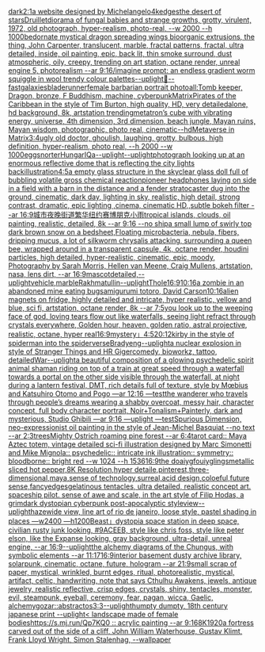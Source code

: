 [dark](https://www.ebank.nz/aiartgenerator?category=dark)[2:1](https://www.ebank.nz/aiartgenerator?category=2%3A1)[a website designed by Michelangelo](https://www.ebank.nz/aiartgenerator?category=a%2520website%2520designed%2520by%2520Michelangelo)[4k](https://www.ebank.nz/aiartgenerator?category=4k)[edges](https://www.ebank.nz/aiartgenerator?category=edges)[the desert of stars](https://www.ebank.nz/aiartgenerator?category=the%2520desert%2520of%2520stars)[Druillet](https://www.ebank.nz/aiartgenerator?category=Druillet)[diorama of fungal babies and strange growths, grotty, virulent, 1972, old photograph, hyper-realism, photo-real, --w 2000 --h 1000](https://www.ebank.nz/aiartgenerator?category=diorama%2520of%2520fungal%2520babies%2520and%2520strange%2520growths%2C%2520grotty%2C%2520virulent%2C%25201972%2C%2520old%2520photograph%2C%2520hyper-realism%2C%2520photo-real%2C%2520--w%25202000%2520--h%25201000)[bed](https://www.ebank.nz/aiartgenerator?category=bed)[ornate mystical dragon spreading wings bioorganic extrusions, the thing, John Carpenter, translucent, marble, fractal patterns, fractal, ultra detailed, inside, oil painting, epic, back lit, thin smoke surround, dust atmospheric, oily, creepy, trending on art station, octane render, unreal engine 5, photorealism --ar 9:16](https://www.ebank.nz/aiartgenerator?category=ornate%2520mystical%2520dragon%2520spreading%2520wings%2520bioorganic%2520extrusions%2C%2520the%2520thing%2C%2520John%2520Carpenter%2C%2520translucent%2C%2520marble%2C%2520fractal%2520patterns%2C%2520fractal%2C%2520ultra%2520detailed%2C%2520inside%2C%2520oil%2520painting%2C%2520epic%2C%2520back%2520lit%2C%2520thin%2520smoke%2520surround%2C%2520dust%2520atmospheric%2C%2520oily%2C%2520creepy%2C%2520trending%2520on%2520art%2520station%2C%2520octane%2520render%2C%2520unreal%2520engine%25205%2C%2520photorealism%2520--ar%25209%3A16)[/imagine prompt: an endless gradient worm squiggle in wool trendy colour palettes](https://www.ebank.nz/aiartgenerator?category=/imagine%2520prompt%3A%2520an%2520endless%2520gradient%2520worm%2520squiggle%2520in%2520wool%2520trendy%2520colour%2520palettes)[--uplight](https://www.ebank.nz/aiartgenerator?category=--uplight)[🙈](https://www.ebank.nz/aiartgenerator?category=%F0%9F%99%88)[--fast](https://www.ebank.nz/aiartgenerator?category=--fast)[galaxies](https://www.ebank.nz/aiartgenerator?category=galaxies)[bladerunner](https://www.ebank.nz/aiartgenerator?category=bladerunner)[female barbarian portrait photo](https://www.ebank.nz/aiartgenerator?category=female%2520barbarian%2520portrait%2520photo)[all:Tomb keeper, Dragon, bronze, F Buddhism, machine, cyberpunk](https://www.ebank.nz/aiartgenerator?category=all%3ATomb%2520keeper%2C%2520Dragon%2C%2520bronze%2C%2520F%2520Buddhism%2C%2520machine%2C%2520cyberpunk)[Matrix](https://www.ebank.nz/aiartgenerator?category=Matrix)[Pirates of the Caribbean in the style of Tim Burton, high quality, HD, very detailed](https://www.ebank.nz/aiartgenerator?category=Pirates%2520of%2520the%2520Caribbean%2520in%2520the%2520style%2520of%2520Tim%2520Burton%2C%2520high%2520quality%2C%2520HD%2C%2520very%2520detailed)[alone, hd background, 8k, artstation trending](https://www.ebank.nz/aiartgenerator?category=alone%2C%2520hd%2520background%2C%25208k%2C%2520artstation%2520trending)[metatron’s cube with vibrating energy, universe, 4th dimension, 3rd dimension, beach jungle, Mayan ruins, Mayan wisdom, photographic, photo real, cinematic](https://www.ebank.nz/aiartgenerator?category=metatron%E2%80%99s%2520cube%2520with%2520vibrating%2520energy%2C%2520universe%2C%25204th%2520dimension%2C%25203rd%2520dimension%2C%2520beach%2520jungle%2C%2520Mayan%2520ruins%2C%2520Mayan%2520wisdom%2C%2520photographic%2C%2520photo%2520real%2C%2520cinematic)[--hd](https://www.ebank.nz/aiartgenerator?category=--hd)[Metaverse in Matrix](https://www.ebank.nz/aiartgenerator?category=Metaverse%2520in%2520Matrix)[3:4](https://www.ebank.nz/aiartgenerator?category=3%3A4)[ugly old doctor, ghoulish, laughing, grotty, bulbous, high definition, hyper-realism, photo real, --h 2000 --w 1000](https://www.ebank.nz/aiartgenerator?category=ugly%2520old%2520doctor%2C%2520ghoulish%2C%2520laughing%2C%2520grotty%2C%2520bulbous%2C%2520high%2520definition%2C%2520hyper-realism%2C%2520photo%2520real%2C%2520--h%25202000%2520--w%25201000)[eggsnorter](https://www.ebank.nz/aiartgenerator?category=eggsnorter)[HungarIQa](https://www.ebank.nz/aiartgenerator?category=HungarIQa)[--uplight](https://www.ebank.nz/aiartgenerator?category=--uplight)[--uplight](https://www.ebank.nz/aiartgenerator?category=--uplight)[photograph looking up at an enormous reflective dome that is reflecting the city lights back](https://www.ebank.nz/aiartgenerator?category=photograph%2520looking%2520up%2520at%2520an%2520enormous%2520reflective%2520dome%2520that%2520is%2520reflecting%2520the%2520city%2520lights%2520back)[illustration](https://www.ebank.nz/aiartgenerator?category=illustration)[4:5](https://www.ebank.nz/aiartgenerator?category=4%3A5)[a empty glass structure in the sky](https://www.ebank.nz/aiartgenerator?category=a%2520empty%2520glass%2520structure%2520in%2520the%2520sky)[clear glass doll full of bubbling volatile gross chemical reaction](https://www.ebank.nz/aiartgenerator?category=clear%2520glass%2520doll%2520full%2520of%2520bubbling%2520volatile%2520gross%2520chemical%2520reaction)[pioneer headphones laying on side in a field with a barn in the distance and a fender stratocaster dug into the ground, cinematic, dark day, lighting in sky, realistic, high detail, strong contrast,  dramatic, epic lighting ,cinema, cinematic HD,,subtle bokeh filter --ar 16:9](https://www.ebank.nz/aiartgenerator?category=pioneer%2520headphones%2520laying%2520on%2520side%2520in%2520a%2520field%2520with%2520a%2520barn%2520in%2520the%2520distance%2520and%2520a%2520fender%2520stratocaster%2520dug%2520into%2520the%2520ground%2C%2520cinematic%2C%2520dark%2520day%2C%2520lighting%2520in%2520sky%2C%2520realistic%2C%2520high%2520detail%2C%2520strong%2520contrast%2C%2520%2520dramatic%2C%2520epic%2520lighting%2520%2Ccinema%2C%2520cinematic%2520HD%2C%2Csubtle%2520bokeh%2520filter%2520--ar%252016%3A9)[城市夜晚街道繁华纽约赛博朋克小雨](https://www.ebank.nz/aiartgenerator?category=%E5%9F%8E%E5%B8%82%E5%A4%9C%E6%99%9A%E8%A1%97%E9%81%93%E7%B9%81%E5%8D%8E%E7%BA%BD%E7%BA%A6%E8%B5%9B%E5%8D%9A%E6%9C%8B%E5%85%8B%E5%B0%8F%E9%9B%A8)[tropical islands, clouds, oil painting, realistic, detailed, 8k --ar 9:16 --no ship](https://www.ebank.nz/aiartgenerator?category=tropical%2520islands%2C%2520clouds%2C%2520oil%2520painting%2C%2520realistic%2C%2520detailed%2C%25208k%2520--ar%25209%3A16%2520--no%2520ship)[a small lump of swirly  top dark brown snow on a bedsheet,](https://www.ebank.nz/aiartgenerator?category=a%2520small%2520lump%2520of%2520swirly%2520%2520top%2520dark%2520brown%2520snow%2520on%2520a%2520bedsheet%2C)[Floating microbacteria, nebula, fibers, dripping mucus, a lot of silkworm chrysalis attacking, surrounding a queen bee, wrapped around in a transparent capsule, 4k, octane render, houdini particles, high detailed, hyper-realistic, cinematic, epic, moody, Photography by Sarah Morris, Hellen van Meene, Craig Mullens, artstation, nasa, lens dirt, --ar 16:9](https://www.ebank.nz/aiartgenerator?category=Floating%2520microbacteria%2C%2520nebula%2C%2520fibers%2C%2520dripping%2520mucus%2C%2520a%2520lot%2520of%2520silkworm%2520chrysalis%2520attacking%2C%2520surrounding%2520a%2520queen%2520bee%2C%2520wrapped%2520around%2520in%2520a%2520transparent%2520capsule%2C%25204k%2C%2520octane%2520render%2C%2520houdini%2520particles%2C%2520high%2520detailed%2C%2520hyper-realistic%2C%2520cinematic%2C%2520epic%2C%2520moody%2C%2520Photography%2520by%2520Sarah%2520Morris%2C%2520Hellen%2520van%2520Meene%2C%2520Craig%2520Mullens%2C%2520artstation%2C%2520nasa%2C%2520lens%2520dirt%2C%2520--ar%252016%3A9)[mascot](https://www.ebank.nz/aiartgenerator?category=mascot)[detailed,](https://www.ebank.nz/aiartgenerator?category=detailed%2C)[--uplight](https://www.ebank.nz/aiartgenerator?category=--uplight)[vehicle,marble](https://www.ebank.nz/aiartgenerator?category=vehicle%2Cmarble)[Rakhmatullin](https://www.ebank.nz/aiartgenerator?category=Rakhmatullin)[--uplight](https://www.ebank.nz/aiartgenerator?category=--uplight)[Thole](https://www.ebank.nz/aiartgenerator?category=Thole)[16:9](https://www.ebank.nz/aiartgenerator?category=16%3A9)[10:16](https://www.ebank.nz/aiartgenerator?category=10%3A16)[a zombie in an abandoned mine eating bugs](https://www.ebank.nz/aiartgenerator?category=a%2520zombie%2520in%2520an%2520abandoned%2520mine%2520eating%2520bugs)[amigurumi totoro](https://www.ebank.nz/aiartgenerator?category=amigurumi%2520totoro)[<DUNK>, David Carson](https://www.ebank.nz/aiartgenerator?category=%3CDUNK%3E%2C%2520David%2520Carson)[10:16](https://www.ebank.nz/aiartgenerator?category=10%3A16)[alien magnets on fridge, highly detailed and intricate, hyper realistic, yellow and blue, sci fi, artstation, octane render, 8k --ar 7:5](https://www.ebank.nz/aiartgenerator?category=alien%2520magnets%2520on%2520fridge%2C%2520highly%2520detailed%2520and%2520intricate%2C%2520hyper%2520realistic%2C%2520yellow%2520and%2520blue%2C%2520sci%2520fi%2C%2520artstation%2C%2520octane%2520render%2C%25208k%2520--ar%25207%3A5)[you look up to the weeping face of god, loving tears flow out like waterfalls, seeing light refract through crystals everywhere, Golden hour, heaven, golden ratio, astral projective, realistic, octane, hyper real](https://www.ebank.nz/aiartgenerator?category=you%2520look%2520up%2520to%2520the%2520weeping%2520face%2520of%2520god%2C%2520loving%2520tears%2520flow%2520out%2520like%2520waterfalls%2C%2520seeing%2520light%2520refract%2520through%2520crystals%2520everywhere%2C%2520Golden%2520hour%2C%2520heaven%2C%2520golden%2520ratio%2C%2520astral%2520projective%2C%2520realistic%2C%2520octane%2C%2520hyper%2520real)[16:9](https://www.ebank.nz/aiartgenerator?category=16%3A9)[mystery」](https://www.ebank.nz/aiartgenerator?category=mystery%E3%80%8D)[4:5](https://www.ebank.nz/aiartgenerator?category=4%3A5)[20:12](https://www.ebank.nz/aiartgenerator?category=20%3A12)[kirby in the style of spiderman into the spiderverse](https://www.ebank.nz/aiartgenerator?category=kirby%2520in%2520the%2520style%2520of%2520spiderman%2520into%2520the%2520spiderverse)[Brady](https://www.ebank.nz/aiartgenerator?category=Brady)[eng](https://www.ebank.nz/aiartgenerator?category=eng)[--uplight](https://www.ebank.nz/aiartgenerator?category=--uplight)[a nuclear explosion in style of Stranger Things and HR Giger](https://www.ebank.nz/aiartgenerator?category=a%2520nuclear%2520explosion%2520in%2520style%2520of%2520Stranger%2520Things%2520and%2520HR%2520Giger)[comedy, bioworkz, tattoo, detailed](https://www.ebank.nz/aiartgenerator?category=comedy%2C%2520bioworkz%2C%2520tattoo%2C%2520detailed)[War](https://www.ebank.nz/aiartgenerator?category=War)[--uplight](https://www.ebank.nz/aiartgenerator?category=--uplight)[a beautiful composition of a glowing psychedelic spirit animal shaman riding on top of a train at great speed through a waterfall towards a portal on the other side visible through the waterfall, at night during a lantern festival, DMT,  rich details full of texture, style by Mœbius and Katsuhiro Otomo and Pogo —ar 12:16 —test](https://www.ebank.nz/aiartgenerator?category=a%2520beautiful%2520composition%2520of%2520a%2520glowing%2520psychedelic%2520spirit%2520animal%2520shaman%2520riding%2520on%2520top%2520of%2520a%2520train%2520at%2520great%2520speed%2520through%2520a%2520waterfall%2520towards%2520a%2520portal%2520on%2520the%2520other%2520side%2520visible%2520through%2520the%2520waterfall%2C%2520at%2520night%2520during%2520a%2520lantern%2520festival%2C%2520DMT%2C%2520%2520rich%2520details%2520full%2520of%2520texture%2C%2520style%2520by%2520M%C5%93bius%2520and%2520Katsuhiro%2520Otomo%2520and%2520Pogo%2520%E2%80%94ar%252012%3A16%2520%E2%80%94test)[the wanderer who travels through people’s dreams wearing a shabby overcoat, messy hair, character concept, full body character portrait, Noir+Tonalism+Painterly, dark and mysterious, Studio Ghibili —ar 9:16 —uplight —test](https://www.ebank.nz/aiartgenerator?category=the%2520wanderer%2520who%2520travels%2520through%2520people%E2%80%99s%2520dreams%2520wearing%2520a%2520shabby%2520overcoat%2C%2520messy%2520hair%2C%2520character%2520concept%2C%2520full%2520body%2520character%2520portrait%2C%2520Noir%2BTonalism%2BPainterly%2C%2520dark%2520and%2520mysterious%2C%2520Studio%2520Ghibili%2520%E2%80%94ar%25209%3A16%2520%E2%80%94uplight%2520%E2%80%94test)[Spurious Dimension, neo-expressionist oil painting in the style of Jean-Michel Basquiat --no text --ar 2:3](https://www.ebank.nz/aiartgenerator?category=Spurious%2520Dimension%2C%2520neo-expressionist%2520oil%2520painting%2520in%2520the%2520style%2520of%2520Jean-Michel%2520Basquiat%2520--no%2520text%2520--ar%25202%3A3)[trees](https://www.ebank.nz/aiartgenerator?category=trees)[Mighty Ostrich roaming pine forest --ar 6:4](https://www.ebank.nz/aiartgenerator?category=Mighty%2520Ostrich%2520roaming%2520pine%2520forest%2520--ar%25206%3A4)[tarot card:: Maya Aztec totem, vintage detailed sci-fi illustration designed by Marc Simonetti and Mike Mignola:: psychedelic:: intricate ink illustration:: symmetry:: bloodborne:: bright red  --w 1024 --h 1536](https://www.ebank.nz/aiartgenerator?category=tarot%2520card%3A%3A%2520Maya%2520Aztec%2520totem%2C%2520vintage%2520detailed%2520sci-fi%2520illustration%2520designed%2520by%2520Marc%2520Simonetti%2520and%2520Mike%2520Mignola%3A%3A%2520psychedelic%3A%3A%2520intricate%2520ink%2520illustration%3A%3A%2520symmetry%3A%3A%2520bloodborne%3A%3A%2520bright%2520red%2520%2520--w%25201024%2520--h%25201536)[16:9](https://www.ebank.nz/aiartgenerator?category=16%3A9)[the doaiygfouiyglings](https://www.ebank.nz/aiartgenerator?category=the%2520doaiygfouiyglings)[metallic sliced hot pepper,8K Resolution,hyper detaile,pinterest,three-dimensional,maya,sense of technology,surreal,acid design,coloeful,future sense,fancy](https://www.ebank.nz/aiartgenerator?category=metallic%2520sliced%2520hot%2520pepper%2C8K%2520Resolution%2Chyper%2520detaile%2Cpinterest%2Cthree-dimensional%2Cmaya%2Csense%2520of%2520technology%2Csurreal%2Cacid%2520design%2Ccoloeful%2Cfuture%2520sense%2Cfancy)[edges](https://www.ebank.nz/aiartgenerator?category=edges)[gelatinous tentacles, ultra detailed, realistic concept art. spaceship pilot. sense of awe and scale, in the art style of Filip Hodas, a grimdark dystopian cyberpunk post-apocalyptic style](https://www.ebank.nz/aiartgenerator?category=gelatinous%2520tentacles%2C%2520ultra%2520detailed%2C%2520realistic%2520concept%2520art.%2520spaceship%2520pilot.%2520sense%2520of%2520awe%2520and%2520scale%2C%2520in%2520the%2520art%2520style%2520of%2520Filip%2520Hodas%2C%2520a%2520grimdark%2520dystopian%2520cyberpunk%2520post-apocalyptic%2520style)[view](https://www.ebank.nz/aiartgenerator?category=view)[--uplight](https://www.ebank.nz/aiartgenerator?category=--uplight)[haze](https://www.ebank.nz/aiartgenerator?category=haze)[wide view, line art of rio de janeiro, loose style, pastel shading in places —w2400 —h1200](https://www.ebank.nz/aiartgenerator?category=wide%2520view%2C%2520line%2520art%2520of%2520rio%2520de%2520janeiro%2C%2520loose%2520style%2C%2520pastel%2520shading%2520in%2520places%2520%E2%80%94w2400%2520%E2%80%94h1200)[](https://www.ebank.nz/aiartgenerator?category=)[Beast」](https://www.ebank.nz/aiartgenerator?category=Beast%E3%80%8D)[dystopia space station in deep space, civilian rusty junk looking, #9ACEEB, style like chris foss, style like peter elson, like the Expanse looking, gray background, ultra-detail, unreal engine, --ar 16:9](https://www.ebank.nz/aiartgenerator?category=dystopia%2520space%2520station%2520in%2520deep%2520space%2C%2520civilian%2520rusty%2520junk%2520looking%2C%2520%239ACEEB%2C%2520style%2520like%2520chris%2520foss%2C%2520style%2520like%2520peter%2520elson%2C%2520like%2520the%2520Expanse%2520looking%2C%2520gray%2520background%2C%2520ultra-detail%2C%2520unreal%2520engine%2C%2520--ar%252016%3A9)[--uplight](https://www.ebank.nz/aiartgenerator?category=--uplight)[the alchemy diagrams of the Chungus, with symbolic elements --ar 11:17](https://www.ebank.nz/aiartgenerator?category=the%2520alchemy%2520diagrams%2520of%2520the%2520Chungus%2C%2520with%2520symbolic%2520elements%2520--ar%252011%3A17)[16:9](https://www.ebank.nz/aiartgenerator?category=16%3A9)[interior basement dusty archive library, solarpunk, cinematic, octane, future, hologram --ar  21:9](https://www.ebank.nz/aiartgenerator?category=interior%2520basement%2520dusty%2520archive%2520library%2C%2520solarpunk%2C%2520cinematic%2C%2520octane%2C%2520future%2C%2520hologram%2520--ar%2520%252021%3A9)[small scrap of paper, mystical, wrinkled, burnt edges, ritual, photorealistic, mystical, artifact, celtic, handwriting, note that says Cthulhu Awakens, jewels, antique jewelry, realistic reflective, crisp edges, crystals, shiny, tentacles, monster, evil, steampunk, eyeball, ceremony, fear, pagan, wicca, Gaelic, alchemy](https://www.ebank.nz/aiartgenerator?category=small%2520scrap%2520of%2520paper%2C%2520mystical%2C%2520wrinkled%2C%2520burnt%2520edges%2C%2520ritual%2C%2520photorealistic%2C%2520mystical%2C%2520artifact%2C%2520celtic%2C%2520handwriting%2C%2520note%2520that%2520says%2520Cthulhu%2520Awakens%2C%2520jewels%2C%2520antique%2520jewelry%2C%2520realistic%2520reflective%2C%2520crisp%2520edges%2C%2520crystals%2C%2520shiny%2C%2520tentacles%2C%2520monster%2C%2520evil%2C%2520steampunk%2C%2520eyeball%2C%2520ceremony%2C%2520fear%2C%2520pagan%2C%2520wicca%2C%2520Gaelic%2C%2520alchemy)[gozar::abstractos](https://www.ebank.nz/aiartgenerator?category=gozar%3A%3Aabstractos)[3:3](https://www.ebank.nz/aiartgenerator?category=3%3A3)[--uplight](https://www.ebank.nz/aiartgenerator?category=--uplight)[humpty dumpty, 18th century japanese print --uplight](https://www.ebank.nz/aiartgenerator?category=humpty%2520dumpty%2C%252018th%2520century%2520japanese%2520print%2520--uplight)[< landscape made of female bodies](https://www.ebank.nz/aiartgenerator?category=%3C%2520landscape%2520made%2520of%2520female%2520bodies)[https://s.mj.run/Qp7KQ0  :: acrylic painting --ar 9:16](https://www.ebank.nz/aiartgenerator?category=https%3A//s.mj.run/Qp7KQ0%2520%2520%3A%3A%2520acrylic%2520painting%2520--ar%25209%3A16)[8K](https://www.ebank.nz/aiartgenerator?category=8K)[](https://www.ebank.nz/aiartgenerator?category=)[1920](https://www.ebank.nz/aiartgenerator?category=1920)[a fortress carved out of the side of a cliff, John William Waterhouse, Gustav Klimt, Frank Lloyd Wright, Simon Stalenhag, --wallpaper](https://www.ebank.nz/aiartgenerator?category=a%2520fortress%2520carved%2520out%2520of%2520the%2520side%2520of%2520a%2520cliff%2C%2520John%2520William%2520Waterhouse%2C%2520Gustav%2520Klimt%2C%2520Frank%2520Lloyd%2520Wright%2C%2520Simon%2520Stalenhag%2C%2520--wallpaper)